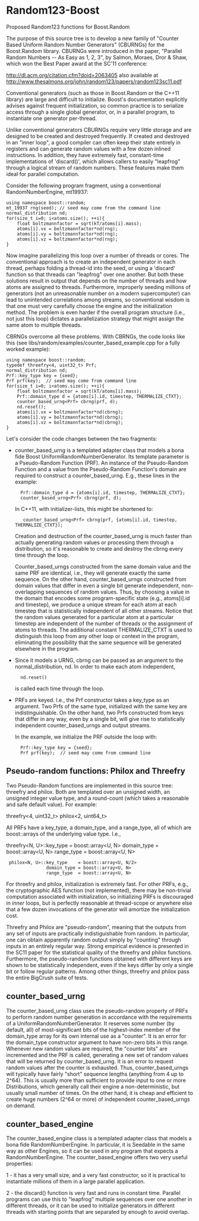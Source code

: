 Random123-Boost
===============

Proposed Random123 functions for Boost.Random

The purpose of this source tree is to develop a new family of
"Counter Based Uniform Random Number Generators" (CBURNGs) for the
Boost.Random library.  CBURNGs were introduced in the paper, "Parallel
Random Numbers -- As Easy as 1, 2, 3", by Salmon, Moraes, Dror & Shaw,
which won the Best Paper award at the SC'11  conference:

http://dl.acm.org/citation.cfm?doid=2063405
also available at
http://www.thesalmons.org/john/random123/papers/random123sc11.pdf

Conventional generators (such as those in Boost.Random or the C++11
<random> library) are large and difficult to initialize.  Boost's
documentation explicitly advises against frequent initialization, so
common practice is to serialize access through a single global
generator, or, in a parallel program, to instantiate one generator
per-thread.

Unlike conventional generators CBURNGs require very little storage and
are designed to be created and destroyed frequently.  If created and
destroyed in an "inner loop", a good compiler can often keep their
state entirely in registers and can generate random values with a few
dozen inlined instructions.  In addition, they have extremely fast,
constant-time implementations of 'discard()', which allows callers to
easily "leapfrog" through a logical stream of random numbers.
These features make them ideal for parallel computation. 

Consider the following program fragment, using a conventional
RandomNumberEngine, mt19937:

    using namespace boost::random;
    mt_19937 rng(seed); // seed may come from the command line
    normal_distribution nd;
    for(size_t i=0; i<atoms.size(); ++i){
        float boltzmannfactor = sqrt(kT/atoms[i].mass);
        atoms[i].vx = boltzmannfactor*nd(rng);
        atoms[i].vy = boltzmannfactor*nd(rng);
        atoms[i].vz = boltzmannfactor*nd(rng);
    }

Now imagine parallelizing this loop over a number of threads or cores.
The conventional approach is to create an independent generator in
each thread, perhaps folding a thread-id into the seed, or using a
'discard' function so that threads can "leapfrog" over one another.
But both these solutions result in output that depends on the number
of threads and how atoms are assigned to threads.  Furthermore,
improperly seeding millions of generators (not an unreasonable number
on a modern supercomputer) can lead to unintended correlations among
streams, so conventional wisdom is that one must very carefully choose
the engine and the initialization method.  The problem is even harder
if the overall program structure (i.e., not just this loop) dictates a
parallelization strategy that might assign the same atom to multiple
threads.

CBRNGs overcome all these problems.  With CBRNGs, the code looks like
this (see libs/random/examples/counter_based_example.cpp for a fully
worked example):

    using namespace boost::random;
    typedef threefry<4, uint32_t> Prf;
    normal_distribution nd;
    Prf::key_type key = {seed};
    Prf prf(key);  // seed may come from command line
    for(size_t i=0; i<atoms.size(); ++i){
        float boltzmannfactor = sqrt(kT/atoms[i].mass);
        Prf::domain_type d = {atoms[i].id, timestep, THERMALIZE_CTXT};
        counter_based_urng<Prf> cbrng(prf, d);
        nd.reset();
        atoms[i].vx = boltzmannfactor*nd(cbrng);
        atoms[i].vy = boltzmannfactor*nd(cbrng);
        atoms[i].vz = boltzmannfactor*nd(cbrng);
    }

Let's consider the code changes between the two fragments:

- counter_based_urng is a templated adapter class that models a bona
fide Boost UniformRandomNumberGenerator.  Its template parameter is a
Pseudo-Random Function (PRF).  An instance of the Pseudo-Random
Function and a value from the Pseudo-Random Function's domain are
required to construct a counter_based_urng.  E.g., these lines in the
example:

        Prf::domain_type d = {atoms[i].id, timestep, THERMALIZE_CTXT};
        counter_based_urng<Prf> cbrng(prf, d);

    In C++11, with initializer-lists, this might be shortened to:

         counter_based_urng<Prf> cbrng(prf, {atoms[i].id, timestep, THERMALIZE_CTXT});

    Creation and destruction of the counter_based_urng is much faster than
    actually generating random values or processing them through a
    distribution, so it's reasonable to create and destroy the cbrng every
    time through the loop.
    
    Counter_based_urngs constructed from the same domain value and the
    same PRF are identical, i.e., they will generate exactly the same
    sequence.  On the other hand, counter_based_urngs constructed from
    domain values that differ in even a single bit generate independent,
    non-overlapping sequences of random values.  Thus, by choosing a value
    in the domain that encodes some program-specific state (e.g.,
    atoms[i].id and timestep), we produce a unique
    stream for each atom at each timestep that is statistically
    independent of all other streams.  Notice that the random values
    generated for a particular atom at a particular timestep are
    independent of the number of threads or the assignment of atoms to
    threads.  The additional constant THERMALIZE_CTXT is used to
    distinguish this loop from any other loop or context in the program,
    eliminating the possibility that the same sequence will be generated
    elsewhere in the program.

- Since it models a URNG, cbrng can be passed as an argument to the
normal_distribution, nd.  In order to make each atom independent,

        nd.reset() 
    
    is called each time through the loop.

- PRFs are keyed.  I.e., the Prf constructor takes a key_type as an
argument.  Two Prfs of the same type, initialized with the same key
are indistinguishable.  On the other hand, two Prfs constructed from
keys that differ in any way, even by a single bit, will give rise to
statistically independent counter_based_urngs and output streams.

    In the example, we initialize the PRF outside the loop with:

        Prf::key_type key = {seed};
        Prf prf(key);  // seed may come from command line



Pseudo-random functions:  Philox and Threefry
---------------------------------------------

Two Pseudo-Random functions are implemented in this source tree: threefry
and philox.  Both are templated over an unsigned width, an unsigned
integer value type, and a round-count (which takes a reasonable and safe
default value).  For example:

   threefry<4, uint32_t>
   philox<2, uint64_t>

All PRFs have a key_type, a domain_type, and a range_type, all
of which are boost::arrays of the underlying value type.  I.e.,

   threefry<N, U>::key_type    = boost::array<U, N>
                   domain_type = boost::array<U, N>
                   range_type  = boost::array<U, N>

     philox<N, U>::key_type    = boost::array<U, N/2>
                   domain_type = boost::array<U, N>
                   range_type  = boost::array<U, N>
   
For threefry and philox, initialization is extremely fast.  For other
PRFs, e.g., the cryptographic AES function (not implemented), there
may be non-trivial computation associated with initialization, so
initializing PRFs is discouraged in *inner* loops, but is perfectly
reasonable at thread-scope or anywhere else that a few dozen
invocations of the generator will amortize the initialization cost.

Threefry and Philox are "pseudo-random", meaning that the outputs from
any set of inputs are practically indistiguishable from random.  In
particular, one can obtain apparently random output simply by
"counting" through inputs in an entirely regular way.  Strong
empirical evidence is presented in the SC11 paper for the statistical
quality of the threefry and philox functions.  Furthermore, the
pseudo-random functions obtained with different keys are shown to be
statistically independent, even if the keys differ by only a single
bit or follow regular patterns.  Among other things, threefry and
philox pass the entire BigCrush suite of tests.

counter_based_urng
------------------

The counter_based_urng class uses the pseudo-random property of PRFs
to perform random number generation in accordance with the
requirements of a UniformRandomNumberGenerator.  It reserves some
number (by default, all) of most-significant bits of the highest-index
member of the domain_type array for its own internal use as a
"counter".  It is an error for the domain_type constructor argument to
have non-zero bits in this range.  Whenever new random values are
required, the "counter bits" are incremented and the PRF is called,
generating a new set of random values that will be returned by
counter_based_urng.  It is an error to request random values after the
counter is exhausted.  Thus, counter_based_urngs will typically have
fairly "short" sequence lengths (anything from 4 up to 2^64).  This is
usually more than sufficient to provide input to one or more
Distributions, which generally call their engine a non-deterministic,
but usually small number of times.  On the other hand, it is cheap and
efficient to create huge numbers (2^64 or more) of independent
counter_based_urngs on demand.


counter_based_engine
--------------------

The counter_based_engine class is a templated adapter class that
models a bona fide RandomNumberEngine.  In particular, it is Seedable
in the same way as other Engines, so it can be used in any program
that expects a RandomNumberEngine.  The counter_based_engine offers
two very useful properties:

1 - it has a very small size, and a very fast constructor, so it is
practical to instantiate millions of them in a large parallel
application.

2 - the discard() function is very fast and runs in constant time.
Parallel programs can use this to "leapfrog" multiple sequences over
one another in different threads, or it can be used to initialize
generators in different threads with starting points that are
separated by enough to avoid overlap.
